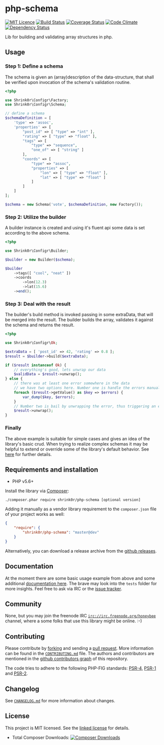 # php-schema

[![MIT Licence](https://badges.frapsoft.com/os/mit/mit.svg?v=103)](https://opensource.org/licenses/mit-license.php)
[![Build Status](https://travis-ci.org/shrink0r/php-schema.svg?branch=master)](https://travis-ci.org/shrink0r/php-schema)
[![Coverage Status](https://coveralls.io/repos/github/shrink0r/php-schema/badge.svg?branch=master)](https://coveralls.io/github/shrink0r/php-schema?branch=master)
[![Code Climate](https://codeclimate.com/github/shrink0r/php-schema/badges/gpa.svg)](https://codeclimate.com/github/shrink0r/php-schema)
[![Dependency Status](https://www.versioneye.com/user/projects/576dcc347bc681004a3f9b68/badge.svg?style=flat-square)](https://www.versioneye.com/user/projects/576dcc347bc681004a3f9b68)

Lib for building and validating array structures in php.

## Usage

### Step 1: Define a schema

The schema is given an (array)description of the data-structure, that shall be verified upon invocation of the schema's validation routine.

```php
<?php

use Shrink0r\Configr\Factory;
use Shrink0r\Configr\Schema;

// define a schema
$schemaDefinition = [
    'type' => 'assoc',
    'properties' => [
        "post_id" => [ "type" => "int" ],
        "rating" => [ "type" => "float" ],
        "tags" => [
            "type" => "sequence",
            "one_of" => [ "string" ]
        ],
        "coords" => [
            "type" => "assoc",
            "properties" => [
                "lon" => [ "type" => "float" ],
                "lat" => [ "type" => "float" ]
            ]
        ]
    ]
];

$schema = new Schema('vote', $schemaDefinition, new Factory());

```

### Step 2: Utilize the builder

A builder instance is created and using it's fluent api some data is set according to the above schema.

```php 
<?php

use Shrink0r\Configr\Builder;

$builder = new Builder($schema);

$builder
    ->tags([ "cool", "neat" ])
    ->coords
        ->lon(12.3)
        ->lat(15.6)
    ->end();
```

### Step 3: Deal with the result

The builder's build method is invoked passing in some extraData, that will be merged into the result. The builder builds the array, validates it against the schema and returns the result.

```php
<?php

use Shrink0r\Configr\Ok;

$extraData = [ 'post_id' => 42, 'rating' => 0.8 ];
$result = $builder->build($extraData);

if ($result instanceof Ok) {
    // everything's good, lets unwrap our data
    $validData = $result->unwrap();
} else {
    // there was at least one error somewhere in the data
    // we have two options here. Number one is handle the errors manually:
    foreach ($result->getValue() as $key => $errors) {
        var_dump($key, $errors);
    }
    // Number two is bail by unwrapping the error, thus triggering an exception
    $result->unwrap();
}

```

### Finally

The above example is suitable for simple cases and gives an idea of the library's basic crud. When trying to realize complex schemas it may be helpful to extend or override some of the library's default behavior. See [here](/docs/documentation.md) for further details.

## Requirements and installation

- PHP v5.6+

Install the library via [Composer](http://getcomposer.org/):

```./composer.phar require shrink0r/php-schema [optional version]```

Adding it manually as a vendor library requirement to the `composer.json` file
of your project works as well:

```json
{
    "require": {
        "shrink0r/php-schema": "master@dev"
    }
}
```

Alternatively, you can download a release archive from the [github releases](https://github.com/shrink0r/php-schema/releases).

## Documentation

At the moment there are some basic usage example from above and some additional [documentation here](docs/documentation.md).
The brave may look into the `tests` folder for more insights.
Feel free to ask via IRC or the [issue tracker](https://github.com/shrink0r/php-schema/issues).

## Community

None, but you may join the freenode IRC
[`irc://irc.freenode.org/honeybee`](irc://irc.freenode.org/honeybee) channel, where a some folks that use this library might be online. :-)

## Contributing

Please contribute by [forking](https://help.github.com/articles/fork-a-repo/) and sending a [pull request](https://help.github.com/articles/using-pull-requests/). More information can be found in the [`CONTRIBUTING.md`](CONTRIBUTING.md) file. The authors and contributors are mentioned in the [github contributors graph](https://github.com/shrink0r/php-schema/graphs/contributors) of this repository.

The code tries to adhere to the following PHP-FIG standards: [PSR-4][6], [PSR-1][7] and [PSR-2][8].

## Changelog

See [`CHANGELOG.md`](CHANGELOG.md) for more information about changes.

## License

This project is MIT licensed. See the [linked license](LICENSE.md) for details.

* Total Composer Downloads: [![Composer Downloads](https://poser.pugx.org/shrink0r/php-schema/d/total.png)](https://packagist.org/packages/shrink0r/php-schema)

[6]: http://www.php-fig.org/psr/psr-4/ "PSR-4 Autoloading Standard"
[7]: http://www.php-fig.org/psr/psr-1/ "PSR-1 Basic Coding Standard"
[8]: http://www.php-fig.org/psr/psr-2/ "PSR-2 Coding Style Guide"


